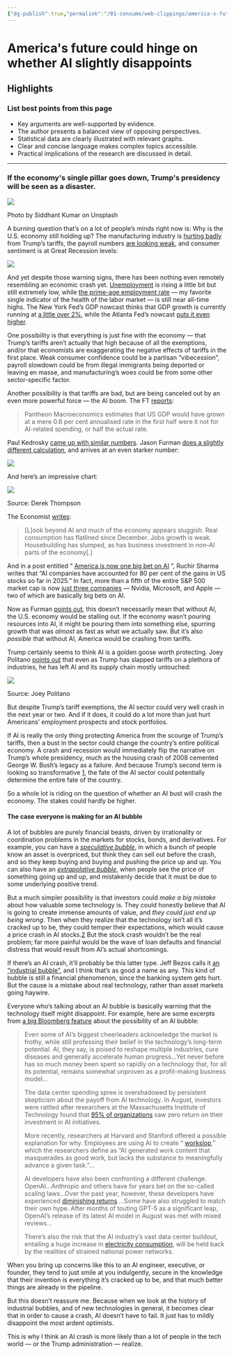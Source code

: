 ```yaml
---
{"dg-publish":true,"permalink":"/01-consume/web-clippings/america-s-future-could-hinge-on-whether-ai-slightly-disappoints/","title":"America's future could hinge on whether AI slightly disappoints"}
---
```


# America's future could hinge on whether AI slightly disappoints
## Highlights


### List best points from this page
- Key arguments are well-supported by evidence.
- The author presents a balanced view of opposing perspectives.
- Statistical data are clearly illustrated with relevant graphs.
- Clear and concise language makes complex topics accessible.
- Practical implications of the research are discussed in detail.

---
### If the economy's single pillar goes down, Trump's presidency will be seen as a disaster.

![](https://substackcdn.com/image/fetch/$s_!t4tl!,w_424,c_limit,f_webp,q_auto:good,fl_progressive:steep/https%3A%2F%2Fsubstack-post-media.s3.amazonaws.com%2Fpublic%2Fimages%2F82a02bf5-fcc3-4266-8355-c9a296f599a5_893x653.jpeg)

Photo by Siddhant Kumar on Unsplash

A burning question that’s on a lot of people’s minds right now is: Why is the U.S. economy still holding up? The manufacturing industry is [hurting badly](https://www.cbc.ca/news/business/trade-trump-carney-meeting-tariffs-1.7652580) from Trump’s tariffs, the payroll numbers [are looking weak](https://www.cnn.com/2025/10/01/economy/adp-private-jobs-report-september), and consumer sentiment is at Great Recession levels:

![](https://substackcdn.com/image/fetch/$s_!ZBnn!,w_424,c_limit,f_webp,q_auto:good,fl_progressive:steep/https%3A%2F%2Fsubstack-post-media.s3.amazonaws.com%2Fpublic%2Fimages%2Fe4a41752-7b88-4256-be60-85988822ce4a_1320x465.png)

And yet despite those warning signs, there has been nothing even remotely resembling an economic crash yet. [Unemployment](https://fred.stlouisfed.org/series/U6RATE) is rising a little bit but still extremely low, while [the prime-age employment rate](https://fred.stlouisfed.org/series/LNS12300060#) — my favorite single indicator of the health of the labor market — is still near all-time highs. The New York Fed’s GDP nowcast thinks that GDP growth is currently running at [a little over 2%](https://www.newyorkfed.org/research/policy/nowcast/#nowcast/2025:Q3), while the Atlanta Fed’s nowcast [puts it even higher](https://www.atlantafed.org/cqer/research/gdpnow).

One possibility is that everything is just fine with the economy — that Trump’s tariffs aren’t actually that high because of all the exemptions, and/or that economists are exaggerating the negative effects of tariffs in the first place. Weak consumer confidence could be a partisan “vibecession”, payroll slowdown could be from illegal immigrants being deported or leaving en masse, and manufacturing’s woes could be from some other sector-specific factor.

Another possibility is that tariffs are bad, but are being canceled out by an even more powerful force — the AI boom. The FT [reports](https://www.ft.com/content/e9be3e3f-2efe-42f7-b2d2-8ab3efea27a8):

> Pantheon Macroeconomics estimates that US GDP would have grown at a mere 0.6 per cent annualised rate in the first half were it not for AI-related spending, or half the actual rate.

Paul Kedrosky [came up with similar numbers](https://www.derekthompson.org/p/this-is-how-the-ai-bubble-will-pop). Jason Furman [does a slightly different calculation](https://x.com/jasonfurman/status/1971995367202775284), and arrives at an even starker number:

![](https://substackcdn.com/image/fetch/$s_!e7yk!,w_424,c_limit,f_webp,q_auto:good,fl_progressive:steep/https%3A%2F%2Fsubstack-post-media.s3.amazonaws.com%2Fpublic%2Fimages%2F997e480b-91bc-4ee9-9e08-630a08af205a_818x666.jpeg)

And here’s an impressive chart:

![](https://substackcdn.com/image/fetch/$s_!r4mT!,w_424,c_limit,f_webp,q_auto:good,fl_progressive:steep/https%3A%2F%2Fsubstack-post-media.s3.amazonaws.com%2Fpublic%2Fimages%2F9200ba9f-32f6-470b-b951-5c614145ef73_707x484.jpeg)

Source: Derek Thompson

The Economist [writes](https://www.economist.com/finance-and-economics/2025/08/18/how-americas-ai-boom-is-squeezing-the-rest-of-the-economy):

> \[L\]ook beyond AI and much of the economy appears sluggish. Real consumption has flatlined since December. Jobs growth is weak. Housebuilding has slumped, as has business investment in non-AI parts of the economy\[.\]

And in a post entitled “ [America is now one big bet on AI](https://www.ft.com/content/6cc87bd9-cb2f-4f82-99c5-c38748986a2e) ”, Ruchir Sharma writes that “AI companies have accounted for 80 per cent of the gains in US stocks so far in 2025.” In fact, more than a fifth of the entire S&P 500 market cap is now [just three companies](https://x.com/PeterMallouk/status/1975550929848922433) — Nvidia, Microsoft, and Apple — two of which are basically big bets on AI.

Now as Furman [points out](https://x.com/jasonfurman/status/1971995368314274296), this doesn’t necessarily mean that without AI, the U.S. economy would be stalling out. If the economy wasn’t pouring resources into AI, it might be pouring them into something else, spurring growth that was *almost* as fast as what we actually saw. But it’s also *possible* that without AI, America would be crashing from tariffs.

Trump certainly seems to think AI is a golden goose worth protecting. Joey Politano [points out](https://x.com/JosephPolitano/status/1974849420798955729) that even as Trump has slapped tariffs on a plethora of industries, he has left AI and its supply chain mostly untouched:

![](https://substackcdn.com/image/fetch/$s_!iIuB!,w_424,c_limit,f_webp,q_auto:good,fl_progressive:steep/https%3A%2F%2Fsubstack-post-media.s3.amazonaws.com%2Fpublic%2Fimages%2F37df4da2-fec3-4f81-9d0b-62b35d71bbc6_866x553.jpeg)

Source: Joey Politano

But despite Trump’s tariff exemptions, the AI sector could very well crash in the next year or two. And if it does, it could do a lot more than just hurt Americans’ employment prospects and stock portfolios.

If AI is really the only thing protecting America from the scourge of Trump’s tariffs, then a bust in the sector could change the country’s entire political economy. A crash and recession would immediately flip the narrative on Trump’s whole presidency, much as the housing crash of 2008 cemented George W. Bush’s legacy as a failure. And because Trump’s second term is looking so transformative [1](https://www.noahpinion.blog/p/americas-future-could-hinge-on-whether#footnote-1-175930142), the fate of the AI sector could potentially determine the entire fate of the country.

So a whole lot is riding on the question of whether an AI bust will crash the economy. The stakes could hardly be higher.

#### The case everyone is making for an AI bubble

A lot of bubbles are purely financial beasts, driven by irrationality or coordination problems in the markets for stocks, bonds, and derivatives. For example, you can have a *[speculative bubble](https://www.princeton.edu/~markus/research/papers/bubbles_crashes.pdf)*, in which a bunch of people know an asset is overpriced, but think they can sell out before the crash, and so they keep buying and buying and pushing the price up and up. You can also have an *[extrapolative bubble](https://scholar.harvard.edu/files/shleifer/files/extrapolation_bubbles_published_version.pdf)*, when people see the price of something going up and up, and mistakenly decide that it must be due to some underlying positive trend.

But a much simpler possibility is that investors could *make a big mistake* about how valuable some technology is. They could honestly believe that AI is going to create immense amounts of value, and *they could just end up being wrong*. Then when they realize that the technology isn’t all it’s cracked up to be, they could temper their expectations, which would cause a price crash in AI stocks.[2](https://www.noahpinion.blog/p/americas-future-could-hinge-on-whether#footnote-2-175930142) But the stock crash wouldn’t be the real problem; far more painful would be the wave of loan defaults and financial distress that would result from AI’s actual shortcomings.

If there’s an AI crash, it’ll probably be this latter type. Jeff Bezos calls it [an “industrial bubble”](https://x.com/unusual_whales/status/1977132350598201639?t=qesLmbVZNo3GhdJXt_RaWw&s=19), and I think that’s as good a name as any. This kind of bubble is still a financial phenomenon, since the banking system gets hurt. But the cause is a mistake about real technology, rather than asset markets going haywire.

Everyone who’s talking about an AI bubble is basically warning that the technology itself might disappoint. For example, here are some excerpts from [a big Bloomberg feature](https://www.bloomberg.com/news/articles/2025-10-04/why-ai-bubble-concerns-loom-as-openai-microsoft-meta-ramp-up-spending?sref=R8NfLgwS) about the possibility of an AI bubble:

> Even some of AI’s biggest cheerleaders acknowledge the market is frothy, while still professing their belief in the technology’s long-term potential. AI, they say, is poised to reshape multiple industries, cure diseases and generally accelerate human progress…Yet never before has so much money been spent so rapidly on a technology that, for all its potential, remains somewhat unproven as a profit-making business model…
> 
> The data center spending spree is overshadowed by persistent skepticism about the payoff from AI technology. In August, investors were rattled after researchers at the Massachusetts Institute of Technology found that [95% of organizations](https://www.axios.com/2025/08/21/ai-wall-street-big-tech) saw zero return on their investment in AI initiatives.
> 
> More recently, researchers at Harvard and Stanford offered a possible explanation for why. Employees are using AI to create “ [workslop](https://hbr.org/2025/09/ai-generated-workslop-is-destroying-productivity),” which the researchers define as “AI generated work content that masquerades as good work, but lacks the substance to meaningfully advance a given task.”…
> 
> AI developers have also been confronting a different challenge. OpenAI…Anthropic and others have for years bet on the so-called scaling laws…Over the past year, however, these developers have experienced [diminishing returns](https://www.bloomberg.com/news/articles/2024-11-13/openai-google-and-anthropic-are-struggling-to-build-more-advanced-ai) …Some have also struggled to match their own hype. After months of touting GPT-5 as a significant leap, OpenAI’s release of its latest AI model in August was met with mixed reviews…
> 
> There’s also the risk that the AI industry’s vast data center buildout, entailing a huge increase in [electricity consumption](https://www.bloomberg.com/opinion/articles/2025-10-02/altman-s-ai-power-grab-is-tone-deaf-and-infeasible), will be held back by the realities of strained national power networks.

When you bring up concerns like this to an AI engineer, executive, or founder, they tend to just smile at you indulgently, secure in the knowledge that their invention is everything it’s cracked up to be, and that much better things are already in the pipeline.

But this doesn’t reassure me. Because when we look at the history of industrial bubbles, and of new technologies in general, it becomes clear that in order to cause a crash, AI doesn’t have to fail. It just has to mildly disappoint the most ardent optimists.

This is why I think an AI crash is more likely than a lot of people in the tech world — or the Trump administration — realize.

